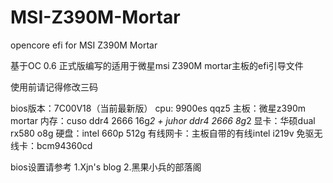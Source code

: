 # MSI-Z390M-Mortar
opencore efi for MSI Z390M Mortar

基于OC 0.6 正式版编写的适用于微星msi Z390M mortar主板的efi引导文件

使用前请记得修改三码

bios版本：7C00V18（当前最新版）
cpu: 9900es qqz5
主板：微星z390m mortar
内存：cuso ddr4 2666 16g*2 + juhor ddr4 2666 8g*2
显卡：华硕dual rx580 o8g
硬盘：intel 660p 512g
有线网卡：主板自带的有线intel i219v
免驱无线卡：bcm94360cd


bios设置请参考
1.Xjn's blog
2.黑果小兵的部落阁
